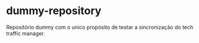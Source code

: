 # dummy-repository
Repositório dummy com o unico propósito de testar a sincronização do tech traffic manager.
